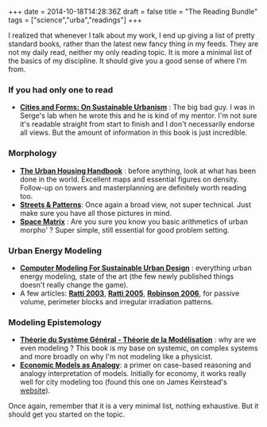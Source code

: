 +++
date = 2014-10-18T14:28:36Z
draft = false
title = "The Reading Bundle"
tags = ["science","urba","readings"]
+++

I realized that whenever I talk about my work, I end up giving a list of pretty standard books, rather than the latest new fancy thing in my feeds. They are not my daily read, neither my only reading topic. It is more a minimal list of the basics of my discipline. It should give you a good sense of where I'm from.

### If you had only one to read
- **[Cities and Forms: On Sustainable Urbanism](http://www.amazon.com/Cities-Forms-On-Sustainable-Urbanism/dp/2705681116/ref=sr_1_1?ie=UTF8&qid=1414488270&sr=8-1&keywords=serge+salat)** : The big bad guy. I was in Serge's lab when he wrote this and he is kind of my mentor. I'm not sure it's readable straight from start to finish and I don't necessarily endorse all views. But the amount of information in this book is just incredible.

### Morphology
- **[The Urban Housing Handbook](http://www.amazon.fr/Urban-Housing-Handbook-Eric-Firley/dp/1119989981)** : before anything, look at what has been done in the world. Excellent maps and essential figures on density. Follow-up on towers and masterplanning are definitely worth reading too.
- **[Streets & Patterns](http://www.amazon.com/Streets-Patterns-Stephen-Marshall/dp/0415317509)**: Once again a broad view, not super technical. Just make sure you have all those pictures in mind.
- **[Space Matrix](http://www.amazon.co.uk/Space-Matrix-Density-Urban-Form/dp/9056627422)** : Are you sure you know you basic arithmetics of urban morpho' ? Super simple, still essential for good problem setting.

### Urban Energy Modeling
- **[Computer Modeling For Sustainable Urban Design](http://www.amazon.fr/Computer-Modelling-Sustainable-Urban-Design/dp/1844076792)** : everything urban energy modeling, state of the art (the few newly published things doesn't really change the game).
- A few articles: **[Ratti 2003](http://dx.doi.org/10.1016/S0378-7788\(02\)00079-8)**, **[Ratti 2005](http://www.sciencedirect.com/science/article/pii/S0378778804003391)**, **[Robinson 2006](http://linkinghub.elsevier.com/retrieve/pii/S0038092X06000612)**, for passive volume, perimeter blocks and irregular irradiation patterns.

### Modeling Epistemology
- **[Théorie du Système Général - Théorie de la Modélisation](http://www.mcxapc.org/inserts/ouvrages/0609tsgtm.pdf)** : why are we even modeling ? This book is my base on systemic, on complex systems and more broadly on why I'm not modeling like a physicist.
- **[Economic Models as Analogy](http://doi.wiley.com/10.1111/ecoj.12128)**: a primer on case-based reasoning and analogy interpretation of models. Initially for economy, it works really well for city modeling too (found this one on James Keirstead's [website](http://www.jameskeirstead.ca/)).

Once again, remember that it is a very minimal list, nothing exhaustive. But it should get you started on the topic.
